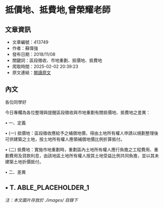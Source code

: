 # 抵價地、抵費地,曾榮耀老師

## 文章資訊
- 文章編號：413749
- 作者：蘇偉強
- 發布日期：2018/11/08
- 關鍵詞：區段徵收、市地重劃、抵價地、抵費地
- 爬取時間：2025-02-02 20:39:23
- 原文連結：[閱讀原文](https://real-estate.get.com.tw/Columns/detail.aspx?no=413749)

## 內文
各位同學好

今日專欄為各位整理與提醒區段徵收與市地重劃有關抵價地、抵費地之差異：

• 一、定義

• (一) 抵價地：區段徵收應給予之補償地價，得由土地所有權人申請以規劃整理後可供建築之土地，按土地所有權人應領補償地價比例折算抵付。

• (二) 抵費地：實施市地重劃時，重劃區內土地所有權人應行負擔之工程費用、重劃費用及貸款利息，由該地區土地所有權人按其土地受益比例共同負擔，並以其未建築土地折價抵付。

• 二、差異

• T. ABLE_PLACEHOLDER_1
---
*注：本文圖片存放於 ./images/ 目錄下*
